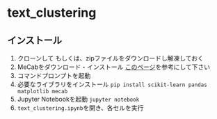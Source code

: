 # text_clustering

## インストール
1. クローンして もしくは、zipファイルをダウンロードし解凍しておく
2. MeCabをダウンロード・インストール
   [このページ](https://self-development.info/mecab%E3%82%92%E3%82%A4%E3%83%B3%E3%82%B9%E3%83%88%E3%83%BC%E3%83%AB%E3%81%97%E3%81%A6python%E3%81%A7%E4%BD%BF%E3%81%86%E3%80%90windows%E3%80%91/)を参考にして下さい
4. コマンドプロンプトを起動
5. 必要なライブラリをインストール
   `pip install scikit-learn pandas matplotlib mecab`
4. Jupyter Notebookを起動
   `jupyter notebook`
4. `text_clustering.ipynb`を開き、各セルを実行
